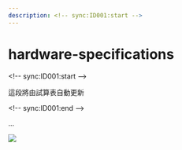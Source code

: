 ```yaml
---
description: <!-- sync:ID001:start -->
---
```


# hardware-specifications

\<!-- sync:ID001:start -->

這段將由試算表自動更新

\<!-- sync:ID001:end -->

...

![](.gitbook/assets/UNO-137-V2\(單\)_02----20230706181825.jpg)

